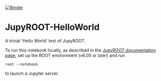 [![Binder](http://mybinder.org/badge.svg)](http://mybinder.org/repo/matthewfeickert/JupyROOT-HelloWorld)
# JupyROOT-HelloWorld
A trivial 'Hello World' test of JupyROOT.

To run this notebook locally, as described in the [JupyROOT documentation page](https://github.com/root-mirror/root/tree/master/bindings/pyroot/JupyROOT "JupyROOT installation and use"), set up the ROOT environment (v6.05 or later) and run
```
root --notebook
```
to launch a Jupyter server.

